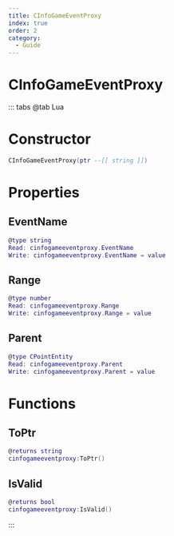 ```yaml
---
title: CInfoGameEventProxy
index: true
order: 2
category:
  - Guide
---
```


# CInfoGameEventProxy

::: tabs
@tab Lua
# Constructor
```lua
CInfoGameEventProxy(ptr --[[ string ]])
```
# Properties
## EventName 
```lua
@type string
Read: cinfogameeventproxy.EventName
Write: cinfogameeventproxy.EventName = value
```
## Range 
```lua
@type number
Read: cinfogameeventproxy.Range
Write: cinfogameeventproxy.Range = value
```
## Parent 
```lua
@type CPointEntity
Read: cinfogameeventproxy.Parent
Write: cinfogameeventproxy.Parent = value
```
# Functions
## ToPtr
```lua
@returns string
cinfogameeventproxy:ToPtr()
```
## IsValid
```lua
@returns bool
cinfogameeventproxy:IsValid()
```

:::